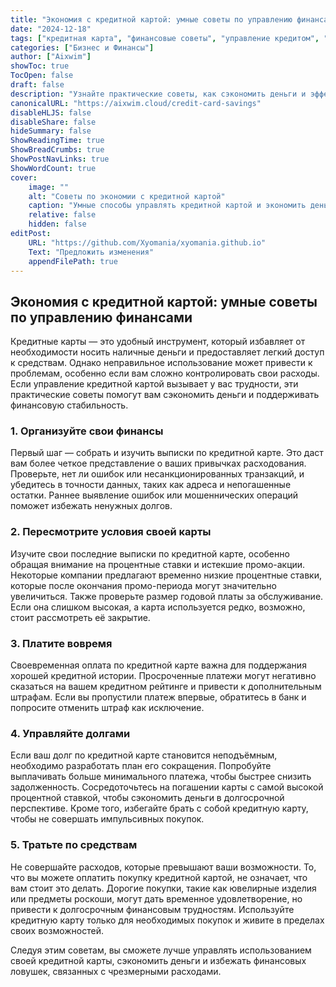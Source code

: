 ```yaml
---
title: "Экономия с кредитной картой: умные советы по управлению финансами"
date: "2024-12-18"
tags: ["кредитная карта", "финансовые советы", "управление кредитом", "управление долгами"]
categories: ["Бизнес и Финансы"]
author: ["Aixwim"]
showToc: true
TocOpen: false
draft: false
description: "Узнайте практические советы, как сэкономить деньги и эффективно управлять использованием кредитной карты."
canonicalURL: "https://aixwim.cloud/credit-card-savings"
disableHLJS: false
disableShare: false
hideSummary: false
ShowReadingTime: true
ShowBreadCrumbs: true
ShowPostNavLinks: true
ShowWordCount: true
cover:
    image: ""
    alt: "Советы по экономии с кредитной картой"
    caption: "Умные способы управлять кредитной картой и экономить деньги."
    relative: false
    hidden: false
editPost:
    URL: "https://github.com/Xyomania/xyomania.github.io"
    Text: "Предложить изменения"
    appendFilePath: true
---
```


## Экономия с кредитной картой: умные советы по управлению финансами

Кредитные карты — это удобный инструмент, который избавляет от необходимости носить наличные деньги и предоставляет легкий доступ к средствам. Однако неправильное использование может привести к проблемам, особенно если вам сложно контролировать свои расходы. Если управление кредитной картой вызывает у вас трудности, эти практические советы помогут вам сэкономить деньги и поддерживать финансовую стабильность.

### **1. Организуйте свои финансы**

Первый шаг — собрать и изучить выписки по кредитной карте. Это даст вам более четкое представление о ваших привычках расходования. Проверьте, нет ли ошибок или несанкционированных транзакций, и убедитесь в точности данных, таких как адреса и непогашенные остатки. Раннее выявление ошибок или мошеннических операций поможет избежать ненужных долгов.

### **2. Пересмотрите условия своей карты**

Изучите свои последние выписки по кредитной карте, особенно обращая внимание на процентные ставки и истекшие промо-акции. Некоторые компании предлагают временно низкие процентные ставки, которые после окончания промо-периода могут значительно увеличиться. Также проверьте размер годовой платы за обслуживание. Если она слишком высокая, а карта используется редко, возможно, стоит рассмотреть её закрытие.

### **3. Платите вовремя**

Своевременная оплата по кредитной карте важна для поддержания хорошей кредитной истории. Просроченные платежи могут негативно сказаться на вашем кредитном рейтинге и привести к дополнительным штрафам. Если вы пропустили платеж впервые, обратитесь в банк и попросите отменить штраф как исключение.

### **4. Управляйте долгами**

Если ваш долг по кредитной карте становится неподъёмным, необходимо разработать план его сокращения. Попробуйте выплачивать больше минимального платежа, чтобы быстрее снизить задолженность. Сосредоточьтесь на погашении карты с самой высокой процентной ставкой, чтобы сэкономить деньги в долгосрочной перспективе. Кроме того, избегайте брать с собой кредитную карту, чтобы не совершать импульсивных покупок.

### **5. Тратьте по средствам**

Не совершайте расходов, которые превышают ваши возможности. То, что вы можете оплатить покупку кредитной картой, не означает, что вам стоит это делать. Дорогие покупки, такие как ювелирные изделия или предметы роскоши, могут дать временное удовлетворение, но привести к долгосрочным финансовым трудностям. Используйте кредитную карту только для необходимых покупок и живите в пределах своих возможностей.

Следуя этим советам, вы сможете лучше управлять использованием своей кредитной карты, сэкономить деньги и избежать финансовых ловушек, связанных с чрезмерными расходами.
